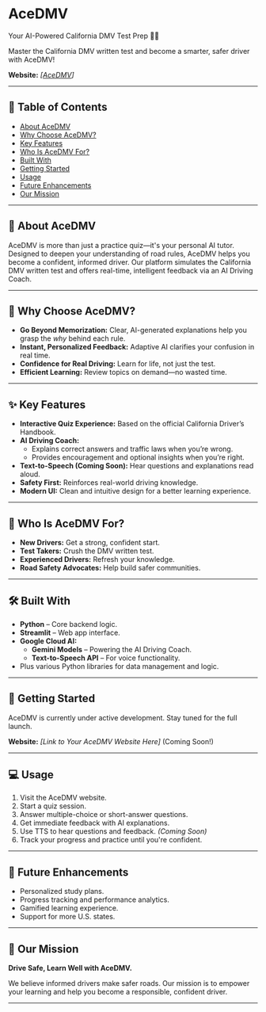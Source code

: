 # AceDMV
Your AI-Powered California DMV Test Prep 🚗💡

Master the California DMV written test and become a smarter, safer driver with AceDMV!

**Website:** _[[AceDMV](https://aieducator-toth.onrender.com/)]_

---

## 📖 Table of Contents
- [About AceDMV](#-about-acedmv)
- [Why Choose AceDMV?](#-why-choose-acedmv)
- [Key Features](#-key-features)
- [Who Is AceDMV For?](#-who-is-acedmv-for)
- [Built With](#-built-with)
- [Getting Started](#-getting-started)
- [Usage](#-usage)
- [Future Enhancements](#-future-enhancements)
- [Our Mission](#-our-mission)

---

## 🚀 About AceDMV
AceDMV is more than just a practice quiz—it's your personal AI tutor. Designed to deepen your understanding of road rules, AceDMV helps you become a confident, informed driver. Our platform simulates the California DMV written test and offers real-time, intelligent feedback via an AI Driving Coach.

---

## 🤔 Why Choose AceDMV?
- **Go Beyond Memorization:** Clear, AI-generated explanations help you grasp the *why* behind each rule.
- **Instant, Personalized Feedback:** Adaptive AI clarifies your confusion in real time.
- **Confidence for Real Driving:** Learn for life, not just the test.
- **Efficient Learning:** Review topics on demand—no wasted time.

---

## ✨ Key Features
- **Interactive Quiz Experience:** Based on the official California Driver’s Handbook.
- **AI Driving Coach:**
  - Explains correct answers and traffic laws when you’re wrong.
  - Provides encouragement and optional insights when you’re right.
- **Text-to-Speech (Coming Soon):** Hear questions and explanations read aloud.
- **Safety First:** Reinforces real-world driving knowledge.
- **Modern UI:** Clean and intuitive design for a better learning experience.

---

## 🎯 Who Is AceDMV For?
- **New Drivers:** Get a strong, confident start.
- **Test Takers:** Crush the DMV written test.
- **Experienced Drivers:** Refresh your knowledge.
- **Road Safety Advocates:** Help build safer communities.

---

## 🛠️ Built With
- **Python** – Core backend logic.
- **Streamlit** – Web app interface.
- **Google Cloud AI:**
  - **Gemini Models** – Powering the AI Driving Coach.
  - **Text-to-Speech API** – For voice functionality.
- Plus various Python libraries for data management and logic.

---

## 🏁 Getting Started
AceDMV is currently under active development. Stay tuned for the full launch.

**Website:** _[Link to Your AceDMV Website Here]_ (Coming Soon!)

---

## 💻 Usage
1. Visit the AceDMV website.
2. Start a quiz session.
3. Answer multiple-choice or short-answer questions.
4. Get immediate feedback with AI explanations.
5. Use TTS to hear questions and feedback. *(Coming Soon)*
6. Track your progress and practice until you're confident.

---

## 🔮 Future Enhancements
- Personalized study plans.
- Progress tracking and performance analytics.
- Gamified learning experience.
- Support for more U.S. states.

---

## 🌟 Our Mission
**Drive Safe, Learn Well with AceDMV.**

We believe informed drivers make safer roads. Our mission is to empower your learning and help you become a responsible, confident driver.

---

